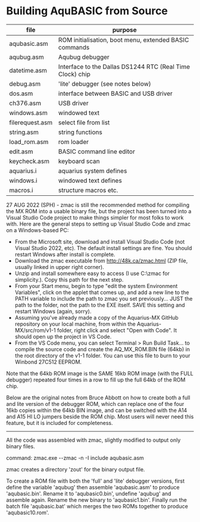 Building AquBASIC from Source 
=============================


| file         |    purpose   |
|------------------|-----------------------------------------------------------|
| aqubasic.asm     | ROM initialisation, boot menu, extended BASIC commands |
| aqubug.asm       | Aqubug debugger |
| datetime.asm     | Interface to the Dallas DS1244 RTC (Real Time Clock) chip |
| debug.asm        | 'lite' debugger (see notes below) |
| dos.asm          | interface between BASIC and USB driver |
| ch376.asm        | USB driver |
| windows.asm      | windowed text |
| filerequest.asm  | select file from list  |
| string.asm       | string functions |
| load_rom.asm     | rom loader  |
| edit.asm         | BASIC command line editor |
| keycheck.asm     | keyboard scan |
| aquarius.i       | aquarius system defines |
| windows.i        | windowed text defines     |   
| macros.i         | structure macros etc. |

27 AUG 2022 (SPH) - zmac is still the recommended method for compiling the MX ROM into a usable binary file, but the project has been turned into a Visual Studio Code project to make things simpler for most folks to work with. Here are the general steps to setting up Visual Studio Code and zmac on a Windows-based PC:
  - From the Microsoft site, download and install Visual Studio Code (not Visual Studio 2022, etc). The default install settings are fine. You should restart Windows after install is complete.
  - Download the zmac executable from http://48k.ca/zmac.html (ZIP file, usually linked in upper right corner).
  - Unzip and install somewhere easy to access (I use C:\zmac for simplicity.). Copy this path for the next step.
  - From your Start menu, begin to type "edit the system Environment Variables", click on the applet that comes up, and add a new line to the PATH variable to include the path to zmac you set previously... JUST the path to the folder, not the path to the EXE itself. SAVE this setting and restart Windows (again, sorry).
  - Assuming you've already made a copy of the Aquarius-MX GitHub repository on your local machine, from within the Aquarius-MX/src/rom/v1-1 folder, right click and select "Open with Code". It should open up the project in VS Code.
  - From the VS Code menu, you can select Terminal > Run Build Task... to compile the source code and create the AQ_MX_ROM.BIN file (64kb) in the root directory of the v1-1 folder. You can use this file to burn to your Winbond 27C512 EEPROM.
  
Note that the 64kb ROM image is the SAME 16kb ROM image (with the FULL debugger) repeated four times in a row to fill up the full 64kb of the ROM chip.

Below are the original notes from Bruce Abbott on how to create both a full and lite version of the debugger ROM, which can replace one of the four 16kb copies within the 64kb BIN image, and can be switched with the A14 and A15 HI LO jumpers beside the ROM chip. Most users will never need this feature, but it is included for completeness.

-----------

All the code was assembled with zmac, slightly modified to output only binary files. 

command: zmac.exe --zmac -n -I include aqubasic.asm

zmac creates a directory 'zout' for the binary output file. 

To create a ROM file with both the 'full' and 'lite' debugger versions, first define the variable 'aqubug' then assemble 'aqubasic.asm' to produce 'aqubasic.bin'. Rename it to 'aqubasic0.bin', undefine 'aqubug' and assemble again. Rename the new binary to 'aqubasic1.bin'. Finally run the batch file 'aqubasic.bat' which merges the two ROMs together to produce 'aqubasic10.rom'.
